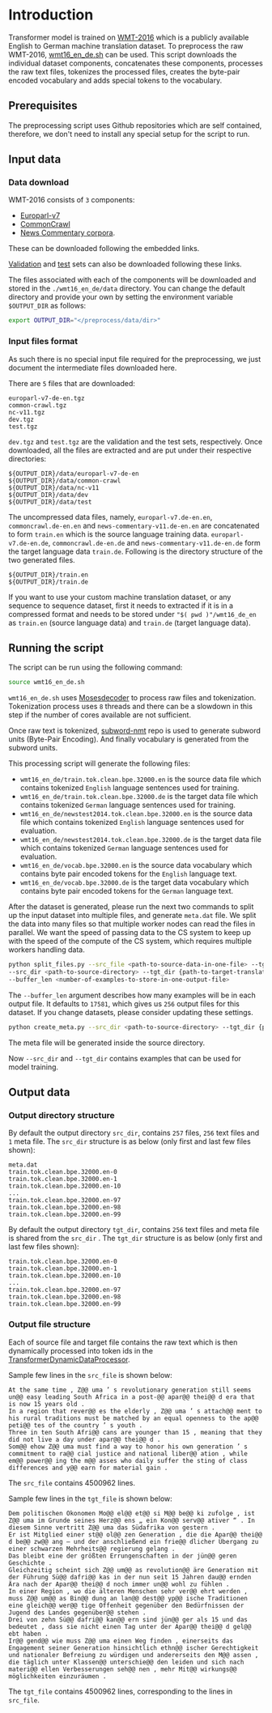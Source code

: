 # Introduction

Transformer model is trained on [WMT-2016](https://www.statmt.org/wmt16/it-translation-task.html) which is a publicly available English to German machine translation dataset. To preprocess the raw WMT-2016, [wmt16_en_de.sh](./wmt16_en_de.sh) can be used. This script downloads the individual dataset components, concatenates these components, processes the raw text files, tokenizes the processed files, creates the byte-pair encoded vocabulary and adds special tokens to the vocabulary.

## Prerequisites

The preprocessing script uses Github repositories which are self contained, therefore, we don't need to install any special setup for the script to run.

## Input data

### Data download

WMT-2016 consists of `3` components:

- [Europarl-v7](http://www.statmt.org/europarl/v7/de-en.tgz)
- [CommonCrawl](http://www.statmt.org/wmt13/training-parallel-commoncrawl.tgz)
- [News Commentary corpora](http://data.statmt.org/wmt16/translation-task/training-parallel-nc-v11.tgz). 

These can be downloaded following the embedded links.

[Validation](http://data.statmt.org/wmt16/translation-task/dev.tgz) and [test](http://data.statmt.org/wmt16/translation-task/test.tgz) sets can also be downloaded following these links.

The files associated with each of the components will be downloaded and stored in the `./wmt16_en_de/data` directory. You can change the default directory and provide your own by setting the environment variable `$OUTPUT_DIR` as follows:

```bash
export OUTPUT_DIR="</preprocess/data/dir>"
```

### Input files format

As such there is no special input file required for the preprocessing, we just document the intermediate files downloaded here.

There are `5` files that are downloaded: 

```
europarl-v7-de-en.tgz
common-crawl.tgz
nc-v11.tgz
dev.tgz
test.tgz
```

`dev.tgz` and `test.tgz` are the validation and the test sets, respectively. Once downloaded, all the files are extracted and are put under their respective directories:

```
${OUTPUT_DIR}/data/europarl-v7-de-en
${OUTPUT_DIR}/data/common-crawl
${OUTPUT_DIR}/data/nc-v11
${OUTPUT_DIR}/data/dev
${OUTPUT_DIR}/data/test
```

The uncompressed data files, namely, `europarl-v7.de-en.en`, `commoncrawl.de-en.en` and `news-commentary-v11.de-en.en` are concatenated to form `train.en` which is the source language training data. `europarl-v7.de-en.de`, `commoncrawl.de-en.de` and `news-commentary-v11.de-en.de` form the target language data `train.de`. Following is the directory structure of the two generated files.

```
${OUTPUT_DIR}/train.en
${OUTPUT_DIR}/train.de
```

If you want to use your custom machine translation dataset, or any sequence to sequence dataset, first it needs to extracted if it is in a compressed format and needs to be stored under `"$( pwd )"/wmt16_de_en` as `train.en` (source language data) and `train.de` (target language data).

## Running the script

The script can be run using the following command:
```bash
source wmt16_en_de.sh
```

`wmt16_en_de.sh` uses [Mosesdecoder]((https://github.com/moses-smt/mosesdecoder)) to process raw files and tokenization. Tokenization process uses `8` threads and there can be a slowdown in this step if the number of cores available are not sufficient.

Once raw text is tokenized, [subword-nmt](https://github.com/rsennrich/subword-nmt.git) repo is used to generate subword units (Byte-Pair Encoding). And finally vocabulary is generated from the subword units.

This processing script will generate the following files:

- `wmt16_en_de/train.tok.clean.bpe.32000.en` is the source data file which contains tokenized `English` language sentences used for training.
- `wmt16_en_de/train.tok.clean.bpe.32000.de` is the target data file which contains tokenized `German` language sentences used for training.
- `wmt16_en_de/newstest2014.tok.clean.bpe.32000.en` is the source data file which contains tokenized `English` language sentences used for evaluation. 
- `wmt16_en_de/newstest2014.tok.clean.bpe.32000.de` is the target data file which contains tokenized `German` language sentences used for evaluation.
- `wmt16_en_de/vocab.bpe.32000.en` is the source data vocabulary which contains byte pair encoded tokens for the `English` language text.
- `wmt16_en_de/vocab.bpe.32000.de` is the target data vocabulary which contains byte pair encoded tokens for the `German` language text.

After the dataset is generated, please run the next two commands to split up the input dataset into multiple files, and generate `meta.dat` file.
We split the data into many files so that multiple worker nodes can read the files in parallel.
We want the speed of passing data to the CS system to keep up with the speed of the compute of the CS system, which requires multiple workers handling data.

```bash
python split_files.py --src_file <path-to-source-data-in-one-file> --tgt_file {path-to-target-translated-data-in-one-file}
--src_dir <path-to-source-directory> --tgt_dir {path-to-target-translated-directory}
--buffer_len <number-of-examples-to-store-in-one-output-file>
```

The `--buffer_len` argument describes how many examples will be in each output file. It defaults to `17581`, which gives us `256` output files for this dataset. If you change datasets, please consider updating these settings.

```bash
python create_meta.py --src_dir <path-to-source-directory> --tgt_dir {path-to-target-translated-directory}
```

The meta file will be generated inside the source directory.

Now `--src_dir` and `--tgt_dir` contains examples that can be used for model training.

## Output data

### Output directory structure

By default the output directory `src_dir`, contains `257` files, `256` text files and `1` meta file. The `src_dir` structure is as below (only first and last few files shown):

```
meta.dat
train.tok.clean.bpe.32000.en-0
train.tok.clean.bpe.32000.en-1
train.tok.clean.bpe.32000.en-10
...
train.tok.clean.bpe.32000.en-97
train.tok.clean.bpe.32000.en-98
train.tok.clean.bpe.32000.en-99
```

By default the output directory `tgt_dir`, contains `256` text files and meta file is shared from the `src_dir` . The `tgt_dir` structure is as below (only first and last few files shown):

```
train.tok.clean.bpe.32000.en-0
train.tok.clean.bpe.32000.en-1
train.tok.clean.bpe.32000.en-10
...
train.tok.clean.bpe.32000.en-97
train.tok.clean.bpe.32000.en-98
train.tok.clean.bpe.32000.en-99
```


### Output file structure

Each of source file and target file contains the raw text which is then dynamically processed into token ids in the [TransformerDynamicDataProcessor](../TransformerDynamicDataProcessor.py). 

Sample few lines in the `src_file` is shown below: 

```
At the same time , Z@@ uma ’ s revolutionary generation still seems un@@ easy leading South Africa in a post-@@ apar@@ thei@@ d era that is now 15 years old .
In a region that rever@@ es the elderly , Z@@ uma ’ s attach@@ ment to his rural traditions must be matched by an equal openness to the ap@@ peti@@ tes of the country ’ s youth .
Three in ten South Afri@@ cans are younger than 15 , meaning that they did not live a day under apar@@ thei@@ d .
Som@@ ehow Z@@ uma must find a way to honor his own generation ’ s commitment to ra@@ cial justice and national liber@@ ation , while em@@ power@@ ing the m@@ asses who daily suffer the sting of class differences and y@@ earn for material gain .
```

The `src_file` contains 4500962 lines.

Sample few lines in the `tgt_file` is shown below: 

```
Dem politischen Ökonomen Mo@@ el@@ et@@ si M@@ be@@ ki zufolge , ist Z@@ uma im Grunde seines Herz@@ ens „ ein Kon@@ serv@@ ativer “ . In diesem Sinne vertritt Z@@ uma das Südafrika von gestern .
Er ist Mitglied einer st@@ ol@@ zen Generation , die die Apar@@ thei@@ d be@@ zw@@ ang – und der anschließend ein frie@@ dlicher Übergang zu einer schwarzen Mehrheits@@ regierung gelang .
Das bleibt eine der größten Errungenschaften in der jün@@ geren Geschichte .
Gleichzeitig scheint sich Z@@ um@@ as revolution@@ äre Generation mit der Führung Sü@@ dafri@@ kas in der nun seit 15 Jahren dau@@ ernden Ära nach der Apar@@ thei@@ d noch immer un@@ wohl zu fühlen .
In einer Region , wo die älteren Menschen sehr ver@@ ehrt werden , muss Z@@ um@@ as Bin@@ dung an lan@@ dest@@ yp@@ ische Traditionen eine gleich@@ wer@@ tige Offenheit gegenüber den Bedürfnissen der Jugend des Landes gegenüber@@ stehen .
Drei von zehn Sü@@ dafri@@ kan@@ ern sind jün@@ ger als 15 und das bedeutet , dass sie nicht einen Tag unter der Apar@@ thei@@ d gel@@ ebt haben .
Ir@@ gend@@ wie muss Z@@ uma einen Weg finden , einerseits das Engagement seiner Generation hinsichtlich ethn@@ ischer Gerechtigkeit und nationaler Befreiung zu würdigen und andererseits den M@@ assen , die täglich unter Klassen@@ unterschie@@ den leiden und sich nach materi@@ ellen Verbesserungen seh@@ nen , mehr Mit@@ wirkungs@@ möglichkeiten einzuräumen .
```

The `tgt_file` contains 4500962 lines, corresponding to the lines in `src_file`.

